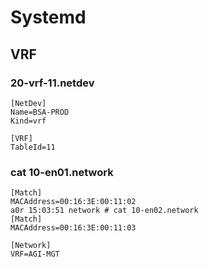 # Systemd

## VRF

### 20-vrf-11.netdev

~~~
[NetDev]
Name=BSA-PROD
Kind=vrf

[VRF]
TableId=11
~~~

### cat 10-en01.network 

~~~
[Match]
MACAddress=00:16:3E:00:11:02
a0r 15:03:51 network # cat 10-en02.network 
[Match]
MACAddress=00:16:3E:00:11:03

[Network]
VRF=AGI-MGT
~~~

